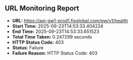 ## URL Monitoring Report

- **URL:** https://api-gw1-prod1.fisglobal.com/gw/v1/health
- **Start Time:** 2025-09-23T14:53:33.404224
- **End Time:** 2025-09-23T14:53:33.651523
- **Total Time Taken:** 0.247299 seconds
- **HTTP Status Code:** 403
- **Status:** Failure
- **Failure Reason:** HTTP Status Code: 403
